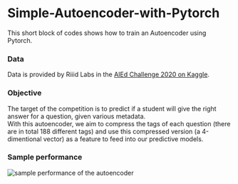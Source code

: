 # Simple-Autoencoder-with-Pytorch
This short block of codes shows how to train an Autoencoder using Pytorch.

### Data
Data is provided by Riiid Labs in the [AIEd Challenge 2020 on Kaggle](https://www.kaggle.com/c/riiid-test-answer-prediction/data).

### Objective
The target of the competition is to predict if a student will give the right answer for a question, given various metadata. \
With this autoencoder, we aim to compress the tags of each question (there are in total 188 different tags) and use this compressed version (a 4-dimentional vector) as a feature to feed into our predictive models.

### Sample performance

![sample performance of the autoencoder](sample_encoding.png "Autoencoder on question tags")
